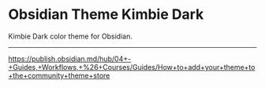 # Obsidian Theme Kimbie Dark

Kimbie Dark color theme for Obsidian.

---

https://publish.obsidian.md/hub/04+-+Guides,+Workflows,+%26+Courses/Guides/How+to+add+your+theme+to+the+community+theme+store
